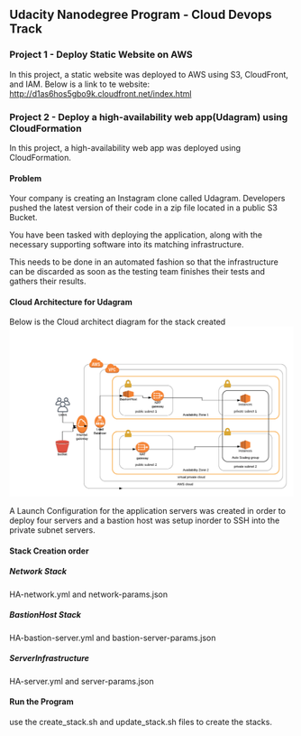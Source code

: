 ## Udacity Nanodegree Program - Cloud Devops Track


### Project 1 - Deploy Static Website on AWS
In this project, a static website was deployed to AWS using S3, CloudFront, and IAM.
Below is a link to te website:
http://d1as6hos5gbo9k.cloudfront.net/index.html


### Project 2 - Deploy a high-availability web app(Udagram) using CloudFormation
In this project, a high-availability web app was deployed using CloudFormation. 

#### Problem
Your company is creating an Instagram clone called Udagram. Developers pushed the latest version of their code in a zip file located in a public S3 Bucket.

You have been tasked with deploying the application, along with the necessary supporting software into its matching infrastructure.

This needs to be done in an automated fashion so that the infrastructure can be discarded as soon as the testing team finishes their tests and gathers their results.

#### Cloud Architecture for Udagram

Below is the Cloud architect diagram for the stack created
![Cloud Architecture Diagram](https://github.com/ivan-claire/Udacity-Cloud-Devops-Nanodegree/blob/master/HighAvailabilityWebAppDeployment-IaC/CloudArchitectDiagram.png)


A Launch Configuration for the application servers was created in order to deploy four servers
and a bastion host was setup inorder to SSH into the private subnet servers.

#### Stack Creation order
##### Network Stack
HA-network.yml and network-params.json
##### BastionHost Stack
HA-bastion-server.yml and bastion-server-params.json
##### ServerInfrastructure
HA-server.yml and server-params.json

#### Run the Program
use the create_stack.sh and update_stack.sh files to create the stacks.

